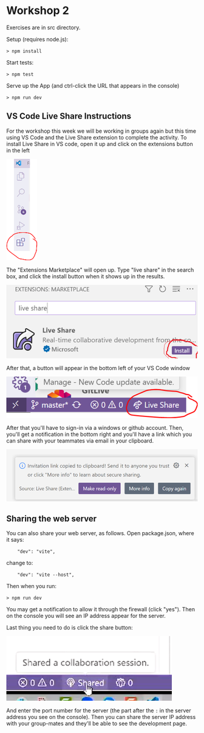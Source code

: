 # Workshop 2

Exercises are in src directory.

Setup (requires node.js):
```
> npm install
```

Start tests:
```
> npm test
```

Serve up the App (and ctrl-click the URL that appears in the console)
```
> npm run dev
```

## VS Code Live Share Instructions

For the workshop this week we will be working in groups again but this time using VS Code and the Live Share extension to complete the activity.  To install Live Share in VS code, open it up and click on the extensions button in the left

![Extensions button location](img/extensionsbutton.png)

The "Extensions Marketplace" will open up.  Type "live share" in the search box, and click the install button when it shows up in the results.

![live share marketplace](img/livesharemarketplace.png)

After that, a button will appear in the bottom left of your VS Code window

![live share marketplace](img/livesharenotification.png)


After that you'll have to sign-in via a windows or github account. Then, you'll get a notification in the bottom right and you'll have a link which you can share with your teammates via email in your clipboard.

![link copied notification](img/sharelink.png)

## Sharing the web server

You can also share your web server, as follows. Open package.json, where it says:
```
    "dev": "vite",
```
change to:

```
    "dev": "vite --host",
```
Then when you run:
```
> npm run dev
```
You may get a notification to allow it through the firewall (click "yes"). Then on the console you will see an IP address appear for the server.

Last thing you need to do is click the share button:

![share button](img/liveshareicon.png)

And enter the port number for the server (the part after the `:` in the server address you see on the console).
Then you can share the server IP address with your group-mates and they'll be able to see the development page.
